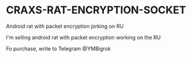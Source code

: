 # CRAXS-RAT-ENCRYPTION-SOCKET

Android rat with packet encryption jorking on RU

I'm selling android rat with packet encryption working on the RU

Fo purchase, write to Telegram @YMBigrok
